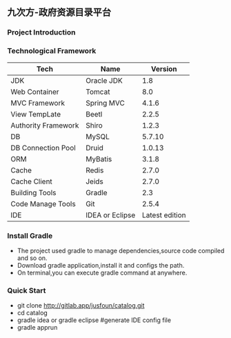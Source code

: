 ## 九次方-政府资源目录平台
### Project Introduction
### Technological Framework

Tech | Name | Version
-----|------|----
JDK    | Oracle JDK    | 1.8
Web Container    | Tomcat    | 8.0
MVC Framework   | Spring MVC    | 4.1.6
View TempLate    | Beetl    | 2.2.5
Authority Framework    | Shiro    | 1.2.3
DB    | MySQL    | 5.7.10
DB Connection Pool    | Druid    | 1.0.13
ORM    | MyBatis    | 3.1.8
Cache    | Redis    | 2.7.0
Cache Client    | Jeids    | 2.7.0
Building Tools    | Gradle    | 2.3
Code Manage Tools    | Git    | 2.5.4
IDE    | IDEA or Eclipse    | Latest edition
### Install Gradle

* The project used gradle to manage dependencies,source code compiled and so on.
* Download gradle application,install it and configs the path.
* On terminal,you can execute gradle command at anywhere.
### Quick Start

* git clone http://gitlab.app/jusfoun/catalog.git
* cd catalog
* gradle idea or gradle eclipse #generate IDE config file
* gradle apprun 




